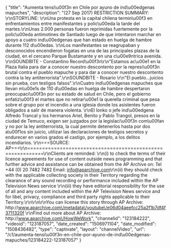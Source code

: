 {
    "title": "Aumenta tensi\u00f3n en Chile por ayuno de ind\u00edgenas mapuches",
    "description": "(27 Sep 2017) RESTRICTION SUMMARY: \r\nSTORYLINE: \r\nUna protesta en la capital chilena termin\u00f3 en enfrentamientos entre manifestantes y polic\u00eda la tarde del martes.\r\nUnas 2.000 personas fueron reprimidas fuertemente por la polic\u00eda antimotines de Santiado luego de que intentaron marchar en apoyo a cuatro ind\u00edgenas que han estado en huelga de hambre durante 112 d\u00edas. \r\nLos manifestantes se reagrupaban y desconocidos encendieron fogatas en una de las principales plazas de la ciudad, en el cercano Parque Bustamante y en una c\u00e9ntrica avenida. \r\nSOUNDBITE - Constantino Record\u00f3n\r\n\"Estamos ac\u00e1 en la Plaza Italia para dar a conocer nuestro descontento por la represi\u00f3n brutal contra el pueblo mapuche y para dar a conocer nuestro descontento contra la ley antiterrorista\".\r\nSOUNDBITE - Rosario \r\n\"El pueblo...juicios sin prueba, con testigos falsos\".\r\nCuatro ind\u00edgenas mapuches que llevan m\u00e1s de 110 d\u00edas en huelga de hambre despertaron preocupaci\u00f3n por su estado de salud en Chile, pero el gobierno enfatiz\u00f3 el martes que no retirar\u00e1 la querella criminal que pesa sobre el grupo por el incendio a una iglesia donde los asistentes fueron obligados a salir de manera violenta. \r\nEl lonko o jefe ind\u00edgena Alfredo Trancal y los hermanos Ariel, Benito y Pablo Trangol, presos en la ciudad de Temuco, exigen ser juzgados por la legislaci\u00f3n com\u00fan y no por la ley antiterrorista, la cual permite detenerlos hasta por dos a\u00f1os sin juicio, utilizar las declaraciones de testigos secretos y endurecer en varios grados el castigo, por ejemplo, a los delitos incendiarios. \r\n===SOURCE: AP===\r\n===========================================================\r\nClients are reminded: \r\n(i) to check the terms of their licence agreements for use of content outside news programming and that further advice and assistance can be obtained from the AP Archive on: Tel +44 (0) 20 7482 7482 Email: info@aparchive.com\r\n(ii) they should check with the applicable collecting society in their Territory regarding the clearance of any sound recording or performance included within the AP Television News service \r\n(iii) they have editorial responsibility for the use of all and any content included within the AP Television News service and for libel, privacy, compliance and third party rights applicable to their Territory.\r\n\r\n\r\nYou can license this story through AP Archive: http:\/\/www.aparchive.com\/metadata\/youtube\/e06d04aeefcc25a2f1b7df4f3711320f \r\nFind out more about AP Archive: http:\/\/www.aparchive.com\/HowWeWork",
    "channelid": "123184222",
    "videoid": "123187057",
    "date_created": "1506971104",
    "date_modified": "1508436482",
    "type": "captivate",
    "layout": "channelVideo",
    "url": "\/c1\/aumenta-tensi\u00f3n-en-chile-por-ayuno-de-ind\u00edgenas-mapuches\/123184222-123187057"
}